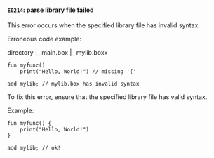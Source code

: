 #### `E0214`: parse library file failed

This error occurs when the specified library file has invalid syntax.

Erroneous code example:

directory
|_ main.box
|_ mylib.boxx

``` in mylib.boxx
fun myfunc() 
    print("Hello, World!") // missing '{'
```

``` in main.box
add mylib; // mylib.box has invalid syntax
```

To fix this error, ensure that the specified library file has valid syntax.

Example:

``` in mylib.boxx
fun myfunc() {
    print("Hello, World!")
}
```

``` in main.box
add mylib; // ok!
```
